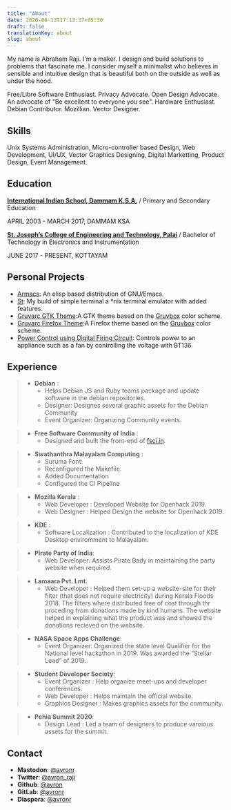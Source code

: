 ```yaml
---
title: "About"
date: 2020-06-13T17:13:37+05:30
draft: false
translationKey: about
slug: about
---
```

My name is Abraham Raji. I'm a maker. I design and build solutions to problems that fascinate me. I consider myself a minimalist who believes in sensible and intuitive design that is beautiful both on the outside as well as under the hood.

Free/Libre Software Enthusiast. Privacy Advocate. Open Design Advocate. An advocate of "Be excellent to everyone you see". Hardware Enthusiast. Debian Contributor. Mozillian. Vector Designer.

## Skills

Unix Systems Administration, Micro-controller based Design, Web Development, UI/UX, Vector Graphics Designing, Digital Marketting, Product Design, Event Management.

## Education

**[International Indian School, Dammam K.S.A.](https://iisdammam.edu.sa/)** / Primary and Secondary Education

APRIL 2003 - MARCH 2017, DAMMAM KSA

**[St. Joseph’s College of Engineering and Technology, Palai](web.sjcetpalai.ac.in/)** / Bachelor of Technology in Electronics and Instrumentation

JUNE 2017 - PRESENT, KOTTAYAM

<div class="projects">

## Personal Projects

*   [Armacs](https://github.com/avronr/armacs/): An elisp based distribution of GNU/Emacs.
*   [St](https://github.com/avronr/st): My build of simple terminal a *nix terminal emulator with added features.
*   [Gruvarc GTK Theme](https://gitlab.com/avron/gruvarc-gtk-theme):A GTK theme based on the [Gruvbox](https://github.com/morhetz/gruvbox) color scheme.
*   [Gruvarc Firefox Theme](https://gitlab.com/avron/gruvarc-firefox):A Firefox theme based on the [Gruvbox](https://github.com/morhetz/gruvbox) color scheme.
*   [Power Control using Digital Firing Circuit](https://ecloud.global/s/EjfTwkdjHfcaYD6): Controls power to an appliance such as a fan by controlling the voltage with BT136

</div>

## Experience

> *   **Debian** :
>     *   Helps Debian JS and Ruby teams package and update software in the debian repositories.
>     *   Designer: Designes several graphic assets for the Debian Community
>     *   Event Organizer: Organizing Community events.

> *   **Free Software Community of India** :
>     *   Designed and built the front-end of [fsci.in](https://fsci.in).

> *   **Swathanthra Malayalam Computing** :
>     *   Suruma Font: 
>     *   Reconfigured the Makefile.
>     *   Added Documentation
>     *   Configured the CI Pipeline

> *   **Mozilla Kerala** :
>     *   Web Developer : Developed Website for Openhack 2019.
>     *   Web Designer : Helped Design the website for Openhack 2019.

> *   **KDE** :
>     *   Software Localization : Contributed to the localization of KDE Desktop enviromment to Malayalam.

> *   **Pirate Party of India**:
>     *   Web Developer: Assists Pirate Bady in maintaining the party website when required.

> *   **Lamaara Pvt. Lmt.**
>     *   Web Developer : Helped them set-up a website-site for their filter (that does not require electricity) during Kerala Floods 2018\. The filters where distributed free of cost through thr proceding from donations made by kind humans. The website helped in explaining what the product was and showed the donations recieved on the website.

> *   **NASA Space Apps Challenge**:
>     *   Event Organizer: Organized the state level Qualifier for the National level hackathon in 2019\. Was awarded the “Stellar Lead” of 2019.

> *   **Student Developer Society**:
>     *   Event Organizer : Help organize meet-ups and developer conferences.
>     *   Web Developer : Helps maintain the official website.
>     *   Graphics Designer : Makes graphics assets for the community.

> *   **Pehia Summit 2020**:
>     *   Design Lead : Led a team of designers to produce varoious assets for the summit.

## Contact

*   **Mastodon**: [@avronr](https://aana.site/@avronr)
*   **Twitter**: [@avron_raji](https://twitter.com/avron_raji)
*   **Github**: [@avron](https://gitlab.com/avron)
*   **GitLab**: [@avronr](https://githhub.com/avronr)
*   **Diaspora**: [@avronr](https://poddery.com/people/d69a8ff0103b01375da0002168e35aba)
